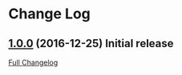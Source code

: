 # Change Log

## [1.0.0](https://github.com/doordash/KIF-Quick/tree/1.0.0) (2016-12-25) Initial release
[Full Changelog](https://github.com/doordash/KIF-Quick/compare/0.1.0...1.0.0)

